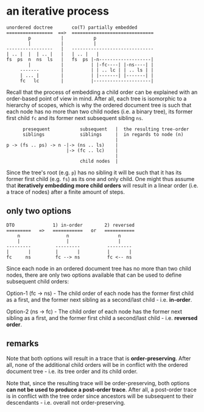 
# an iterative process

```
unordered doctree       co(T) partially embedded
=================  ==>  ==============================
        p           |           p
        |           |           |
-----------------   |   ------------------------------
| .. |  |  | .. |   |   | .. |   |
fs  ps  n  ns  ls   |   fs  ps |-n-------------------|
        |           |          | |-fc----| |-ns----| |
     -------        |          | | .. lc | | .. ls | |
     | ... |        |          | |-------| |-------| |
     fc   lc        |          |---------------------|
```

Recall that the process of embedding a child order can be explained with an
order-based point of view in mind. After all, each tree is isomorphic to a
hierarchy of scopes, which is why the ordered document tree is such that
each node has no more than two child nodes (i.e. a binary tree), its former
first child `fc` and its former next subsequent sibling `ns`.

```
      presequent           subsequent   |  the resulting tree-order
      siblings             siblings     |  in regards to node (n)
                                        |
p -> (fs .. ps) -> n -|-> (ns .. ls)    |
                      |-> (fc .. lc)    |
                                        |
                           child nodes  |
```

Since the tree's root (e.g. `p`) has no sibling it will be such that it has
its former first child (e.g. `fs`) as its one and only child. One might thus
assume that **iteratively embedding more child orders** will result in a
linear order (i.e. a trace of nodes) after a finite amount of steps.

<!-- ======================================================================= -->
## only two options

```
DTO              1) in-order        2) reversed
=========   =>   ===========   or   ===========
    n                 n                  n
    |                 |                  |
---------         ---------          ---------
|       |         |       |          |       |
fc     ns         fc --> ns          fc <-- ns
```

Since each node in an ordered document tree has no more than two child
nodes, there are only two options available that can be used to define
subsequent child orders:

Option-1 (fc -> ns) - The child order of each node has the former first
child as a first, and the former next sibling as a second/last child -
i.e. **in-order**.

Option-2 (ns -> fc) - The child order of each node has the former next
sibling as a first, and the former first child a second/last child -
i.e. **reversed order**.

<!-- ======================================================================= -->
## remarks

Note that both options will result in a trace that is **order-preserving**.
After all, none of the additional child orders will be in conflict with the
ordered document tree - i.e. its tree order and its child order.

Note that, since the resulting trace will be order-preserving, both options
**can not be used to produce a post-order trace**. After all, a post-order
trace is in conflict with the tree order since ancestors will be subsequent
to their descendants - i.e. overall not order-preserving.
